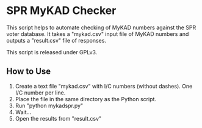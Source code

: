 SPR MyKAD Checker
=================

This script helps to automate checking of MyKAD numbers against the
SPR voter database. It takes a "mykad.csv" input file of MyKAD numbers
and outputs a "result.csv" file of responses.

This script is released under GPLv3.

How to Use
----------

1. Create a text file "mykad.csv" with I/C numbers (without dashes). One I/C number per line.
2. Place the file in the same directory as the Python script.
3. Run "python mykadspr.py"
4. Wait...
5. Open the results from "result.csv"

